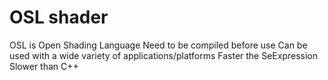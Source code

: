 # OSL shader

OSL is Open Shading Language
Need to be compiled before use
Can be used with a wide variety of applications/platforms
Faster the SeExpression
Slower than C++